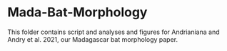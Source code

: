 # Mada-Bat-Morphology

This folder contains script and analyses and figures for Andrianiana and Andry et al. 2021, our Madagascar bat morphology paper.